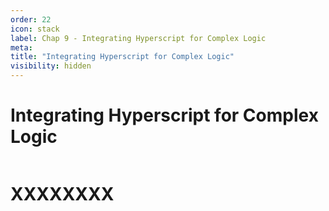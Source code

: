```yaml
---
order: 22
icon: stack
label: Chap 9 - Integrating Hyperscript for Complex Logic
meta:
title: "Integrating Hyperscript for Complex Logic"
visibility: hidden
---
```

# Integrating Hyperscript for Complex Logic

![]()

# XXXXXXXX

